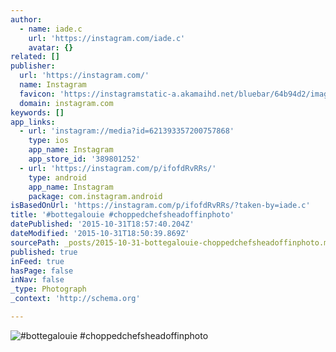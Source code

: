 ```yaml
---
author:
  - name: iade.c
    url: 'https://instagram.com/iade.c'
    avatar: {}
related: []
publisher:
  url: 'https://instagram.com/'
  name: Instagram
  favicon: 'https://instagramstatic-a.akamaihd.net/bluebar/64b94d2/images/ico/favicon.ico'
  domain: instagram.com
keywords: []
app_links:
  - url: 'instagram://media?id=621393357200757868'
    type: ios
    app_name: Instagram
    app_store_id: '389801252'
  - url: 'https://instagram.com/p/ifofdRvRRs/'
    type: android
    app_name: Instagram
    package: com.instagram.android
isBasedOnUrl: 'https://instagram.com/p/ifofdRvRRs/?taken-by=iade.c'
title: '#bottegalouie #choppedchefsheadoffinphoto'
datePublished: '2015-10-31T18:57:40.204Z'
dateModified: '2015-10-31T18:50:39.869Z'
sourcePath: _posts/2015-10-31-bottegalouie-choppedchefsheadoffinphoto.md
published: true
inFeed: true
hasPage: false
inNav: false
_type: Photograph
_context: 'http://schema.org'

---
```

![&num;bottegalouie &num;choppedchefsheadoffinphoto](https://scontent.cdninstagram.com/hphotos-xfa1/t51.2885-15/e15/1530783_620142254688242_57127495_n.jpg)